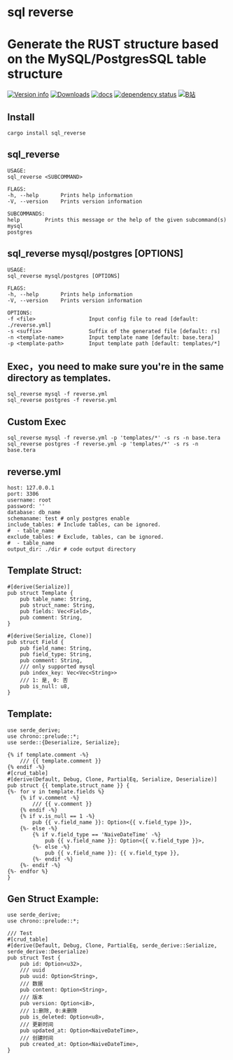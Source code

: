 # sql reverse

# Generate the RUST structure based on the MySQL/PostgresSQL table structure
[![Version info](https://img.shields.io/crates/v/sql_reverse.svg)](https://crates.io/crates/sql_reverse)
[![Downloads](https://img.shields.io/crates/d/sql_reverse.svg?style=flat-square)](https://crates.io/crates/sql_reverse)
[![docs](https://img.shields.io/badge/docs-latest-blue.svg?style=flat-square)](https://docs.rs/sql_reverse)
[![dependency status](https://deps.rs/crate/sql_reverse/0.1.0/status.svg)](https://deps.rs/crate/sql_reverse)
[![B站](https://img.shields.io/badge/B站-latest-blue.svg?style=flat-square)](https://www.bilibili.com/video/BV1dF411L7P7?spm_id_from=333.337.search-card.all.click)

## Install
    cargo install sql_reverse

## sql_reverse <SUBCOMMAND>
    USAGE:
    sql_reverse <SUBCOMMAND>

    FLAGS:
    -h, --help       Prints help information
    -V, --version    Prints version information
    
    SUBCOMMANDS:
    help        Prints this message or the help of the given subcommand(s)
    mysql       
    postgres

## sql_reverse mysql/postgres [OPTIONS]
    USAGE:
    sql_reverse mysql/postgres [OPTIONS]

    FLAGS:
    -h, --help       Prints help information
    -V, --version    Prints version information
    
    OPTIONS:
    -f <file>                 Input config file to read [default: ./reverse.yml]
    -s <suffix>               Suffix of the generated file [default: rs]
    -n <template-name>        Input template name [default: base.tera]
    -p <template-path>        Input template path [default: templates/*]


## Exec，you need to make sure you're in the same directory as templates.
    sql_reverse mysql -f reverse.yml
    sql_reverse postgres -f reverse.yml
## Custom Exec
    sql_reverse mysql -f reverse.yml -p 'templates/*' -s rs -n base.tera
    sql_reverse postgres -f reverse.yml -p 'templates/*' -s rs -n base.tera
## reverse.yml
    host: 127.0.0.1
    port: 3306
    username: root
    password: ''
    database: db_name
    schemaname: test # only postgres enable
    include_tables: # Include tables, can be ignored.
    #  - table_name
    exclude_tables: # Exclude, tables, can be ignored.
    #  - table_name
    output_dir: ./dir # code output directory

## Template Struct:
    #[derive(Serialize)]
    pub struct Template {
        pub table_name: String,
        pub struct_name: String,
        pub fields: Vec<Field>, 
        pub comment: String,
    }

    #[derive(Serialize, Clone)]
    pub struct Field {
        pub field_name: String,
        pub field_type: String,
        pub comment: String,
        /// only supported mysql
        pub index_key: Vec<Vec<String>>
        /// 1: 是, 0: 否
        pub is_null: u8,
    }

## Template:
    use serde_derive;
    use chrono::prelude::*;
    use serde::{Deserialize, Serialize};
    
    {% if template.comment -%}
        /// {{ template.comment }}
    {% endif -%}
    #[crud_table]
    #[derive(Default, Debug, Clone, PartialEq, Serialize, Deserialize)]
    pub struct {{ template.struct_name }} {
    {%- for v in template.fields %}
        {% if v.comment -%}
            /// {{ v.comment }}
        {% endif -%}
        {% if v.is_null == 1 -%}
            pub {{ v.field_name }}: Option<{{ v.field_type }}>,
        {%- else -%}
            {% if v.field_type == 'NaiveDateTime' -%}
                pub {{ v.field_name }}: Option<{{ v.field_type }}>,
            {%- else -%}
                pub {{ v.field_name }}: {{ v.field_type }},
            {%- endif -%}
        {%- endif -%}
    {%- endfor %}
    }

## Gen Struct Example:
    use serde_derive;
    use chrono::prelude::*;
    
    /// Test
    #[crud_table]
    #[derive(Default, Debug, Clone, PartialEq, serde_derive::Serialize, serde_derive::Deserialize)
    pub struct Test {
        pub id: Option<u32>,
        /// uuid
        pub uuid: Option<String>,
        /// 数据
        pub content: Option<String>,
        /// 版本
        pub version: Option<i8>,
        /// 1:删除, 0:未删除
        pub is_deleted: Option<u8>,
        /// 更新时间
        pub updated_at: Option<NaiveDateTime>,
        /// 创建时间
        pub created_at: Option<NaiveDateTime>,
    }
